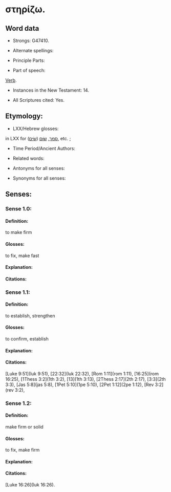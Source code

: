 # στηρίζω. 

<!-- Status: S2=NeedsReview -->
<!-- Lexica used for edits: BDAG LN FFM BN LSJM MM   -->

## Word data

* Strongs: G47410.

* Alternate spellings:



* Principle Parts: 


* Part of speech: 

[Verb](http://ugg.readthedocs.io/en/latest/verb.html).

* Instances in the New Testament: 14.

* All Scriptures cited: Yes.

## Etymology: 


* LXX/Hebrew glosses: 

in LXX for [סמך](//en-uhl/H5564), [שׂוּם](//en-uhl/H7760) ([שׂים](//en-uhl/H7760)), etc. ;

* Time Period/Ancient Authors: 


* Related words: 

* Antonyms for all senses:

* Synonyms for all senses: 


## Senses: 


### Sense  1.0: 

#### Definition: 

to make firm 

#### Glosses: 

to fix, make fast 

#### Explanation: 


#### Citations: 

### Sense  1.1: 

#### Definition: 

to establish, strengthen 

#### Glosses: 

to confirm, establish

#### Explanation: 


#### Citations: 

[Luke 9:51](luk 9:51), [22:32](luk 22:32), [Rom 1:11](rom 1:11), [16:25](rom 16:25), [1Thess 3:2](1th 3:2), [13](1th 3:13), [2Thess 2:17](2th 2:17), [3:3](2th 3:3), [Jas 5:8](jas 5:8), [1Pet 5:10](1pe 5:10), [2Pet 1:12](2pe 1:12), [Rev 3:2](rev 3:2),

### Sense  1.2: 

#### Definition: 

make firm or solid 

#### Glosses: 

to fix, make firm

#### Explanation: 


#### Citations: 

[Luke 16:26](luk 16:26).


